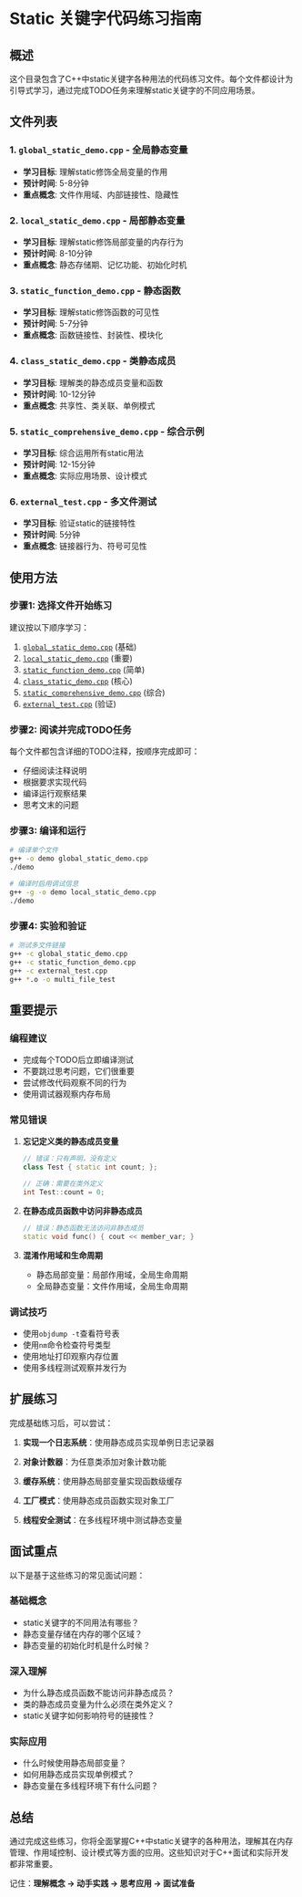 # Static 关键字代码练习指南

## 概述

这个目录包含了C++中static关键字各种用法的代码练习文件。每个文件都设计为引导式学习，通过完成TODO任务来理解static关键字的不同应用场景。

## 文件列表

### 1. `global_static_demo.cpp` - 全局静态变量

- **学习目标**: 理解static修饰全局变量的作用
- **预计时间**: 5-8分钟
- **重点概念**: 文件作用域、内部链接性、隐藏性

### 2. `local_static_demo.cpp` - 局部静态变量  
- **学习目标**: 理解static修饰局部变量的内存行为
- **预计时间**: 8-10分钟
- **重点概念**: 静态存储期、记忆功能、初始化时机

### 3. `static_function_demo.cpp` - 静态函数
- **学习目标**: 理解static修饰函数的可见性
- **预计时间**: 5-7分钟
- **重点概念**: 函数链接性、封装性、模块化

### 4. `class_static_demo.cpp` - 类静态成员
- **学习目标**: 理解类的静态成员变量和函数
- **预计时间**: 10-12分钟
- **重点概念**: 共享性、类关联、单例模式

### 5. `static_comprehensive_demo.cpp` - 综合示例
- **学习目标**: 综合运用所有static用法
- **预计时间**: 12-15分钟
- **重点概念**: 实际应用场景、设计模式

### 6. `external_test.cpp` - 多文件测试
- **学习目标**: 验证static的链接特性
- **预计时间**: 5分钟
- **重点概念**: 链接器行为、符号可见性

## 使用方法

### 步骤1: 选择文件开始练习

建议按以下顺序学习：

1. [`global_static_demo.cpp`](global_static_demo.cpp) (基础)
2. [`local_static_demo.cpp`](local_static_demo.cpp) (重要)  
3. [`static_function_demo.cpp`](static_function_demo.cpp) (简单)
4. [`class_static_demo.cpp`](class_static_demo.cpp) (核心)
5. [`static_comprehensive_demo.cpp`](static_comprehensive_demo.cpp) (综合)
6. [`external_test.cpp`](external_test.cpp) (验证)

### 步骤2: 阅读并完成TODO任务

每个文件都包含详细的TODO注释，按顺序完成即可：

- 仔细阅读注释说明
- 根据要求实现代码
- 编译运行观察结果
- 思考文末的问题

### 步骤3: 编译和运行

```bash
# 编译单个文件
g++ -o demo global_static_demo.cpp
./demo

# 编译时启用调试信息
g++ -g -o demo local_static_demo.cpp
./demo
```

### 步骤4: 实验和验证

```bash
# 测试多文件链接
g++ -c global_static_demo.cpp
g++ -c static_function_demo.cpp  
g++ -c external_test.cpp
g++ *.o -o multi_file_test
```

## 重要提示

### 编程建议

- 完成每个TODO后立即编译测试
- 不要跳过思考问题，它们很重要
- 尝试修改代码观察不同的行为
- 使用调试器观察内存布局

### 常见错误
1. **忘记定义类的静态成员变量**
   ```cpp
   // 错误：只有声明，没有定义
   class Test { static int count; };
   
   // 正确：需要在类外定义
   int Test::count = 0;
   ```

2. **在静态成员函数中访问非静态成员**
   ```cpp
   // 错误：静态函数无法访问非静态成员
   static void func() { cout << member_var; }
   ```

3. **混淆作用域和生命周期**
   - 静态局部变量：局部作用域，全局生命周期
   - 全局静态变量：文件作用域，全局生命周期

### 调试技巧
- 使用`objdump -t`查看符号表
- 使用`nm`命令检查符号类型
- 使用地址打印观察内存位置
- 使用多线程测试观察并发行为

## 扩展练习

完成基础练习后，可以尝试：

1. **实现一个日志系统**：使用静态成员实现单例日志记录器

2. **对象计数器**：为任意类添加对象计数功能

3. **缓存系统**：使用静态局部变量实现函数级缓存

4. **工厂模式**：使用静态成员函数实现对象工厂

5. **线程安全测试**：在多线程环境中测试静态变量

## 面试重点

以下是基于这些练习的常见面试问题：

### 基础概念
- static关键字的不同用法有哪些？
- 静态变量存储在内存的哪个区域？
- 静态变量的初始化时机是什么时候？

### 深入理解  
- 为什么静态成员函数不能访问非静态成员？
- 类的静态成员变量为什么必须在类外定义？  
- static关键字如何影响符号的链接性？

### 实际应用
- 什么时候使用静态局部变量？
- 如何用静态成员实现单例模式？
- 静态变量在多线程环境下有什么问题？

## 总结

通过完成这些练习，你将全面掌握C++中static关键字的各种用法，理解其在内存管理、作用域控制、设计模式等方面的应用。这些知识对于C++面试和实际开发都非常重要。

记住：**理解概念 → 动手实践 → 思考应用 → 面试准备** 